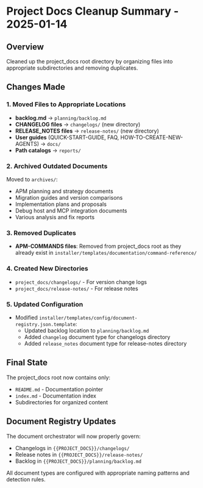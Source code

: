 # Project Docs Cleanup Summary - 2025-01-14

## Overview
Cleaned up the project_docs root directory by organizing files into appropriate subdirectories and removing duplicates.

## Changes Made

### 1. Moved Files to Appropriate Locations
- **backlog.md** → `planning/backlog.md`
- **CHANGELOG files** → `changelogs/` (new directory)
- **RELEASE_NOTES files** → `release-notes/` (new directory)
- **User guides** (QUICK-START-GUIDE, FAQ, HOW-TO-CREATE-NEW-AGENTS) → `docs/`
- **Path catalogs** → `reports/`

### 2. Archived Outdated Documents
Moved to `archives/`:
- APM planning and strategy documents
- Migration guides and version comparisons
- Implementation plans and proposals
- Debug host and MCP integration documents
- Various analysis and fix reports

### 3. Removed Duplicates
- **APM-COMMANDS files**: Removed from project_docs root as they already exist in `installer/templates/documentation/command-reference/`

### 4. Created New Directories
- `project_docs/changelogs/` - For version change logs
- `project_docs/release-notes/` - For release notes

### 5. Updated Configuration
- Modified `installer/templates/config/document-registry.json.template`:
  - Updated backlog location to `planning/backlog.md`
  - Added `changelog` document type for changelogs directory
  - Added `release_notes` document type for release-notes directory

## Final State
The project_docs root now contains only:
- `README.md` - Documentation pointer
- `index.md` - Documentation index
- Subdirectories for organized content

## Document Registry Updates
The document orchestrator will now properly govern:
- Changelogs in `{{PROJECT_DOCS}}/changelogs/`
- Release notes in `{{PROJECT_DOCS}}/release-notes/`
- Backlog in `{{PROJECT_DOCS}}/planning/backlog.md`

All document types are configured with appropriate naming patterns and detection rules.